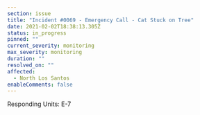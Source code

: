 ```yaml
---
section: issue
title: "Incident #0069 - Emergency Call - Cat Stuck on Tree"
date: 2021-02-02T18:38:13.305Z
status: in_progress
pinned: ""
current_severity: monitoring
max_severity: monitoring
duration: ""
resolved_on: ""
affected:
  - North Los Santos
enableComments: false
---
```

Responding Units: E-7
